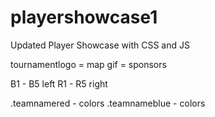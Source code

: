 # playershowcase1
Updated Player Showcase with CSS and JS

tournamentlogo = map
gif = sponsors

B1 - B5 left
R1 - R5 right

.teamnamered - colors
.teamnameblue - colors
